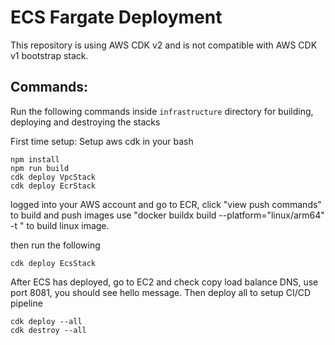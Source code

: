 # ECS Fargate Deployment

This repository is using AWS CDK v2 and is not compatible with AWS CDK v1 bootstrap stack.

## Commands:

Run the following commands inside `infrastructure` directory for building, deploying and destroying the stacks

First time setup:
Setup aws cdk in your bash
```
npm install
npm run build
cdk deploy VpcStack
cdk deploy EcrStack
```
logged into your AWS account and go to ECR, click "view push commands" to build and push images 
use "docker buildx build --platform="linux/arm64" -t  " to build linux image. 

then run the following
```
cdk deploy EcsStack
```
After ECS has deployed, go to EC2 and check copy load balance DNS, use port 8081, you should see hello message. Then deploy all to setup CI/CD pipeline
```
cdk deploy --all
cdk destroy --all
```
